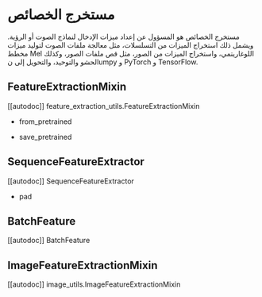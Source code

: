 # مستخرج الخصائص

مستخرج الخصائص هو المسؤول عن إعداد ميزات الإدخال لنماذج الصوت أو الرؤية. ويشمل ذلك استخراج الميزات من التسلسلات، مثل معالجة ملفات الصوت لتوليد ميزات مخطط Mel اللوغاريتمي، واستخراج الميزات من الصور، مثل قص ملفات الصور، وكذلك الحشو والتوحيد، والتحويل إلى نumpy و PyTorch و TensorFlow.

## FeatureExtractionMixin

[[autodoc]] feature_extraction_utils.FeatureExtractionMixin

- from_pretrained

- save_pretrained

## SequenceFeatureExtractor

[[autodoc]] SequenceFeatureExtractor

- pad

## BatchFeature

[[autodoc]] BatchFeature

## ImageFeatureExtractionMixin

[[autodoc]] image_utils.ImageFeatureExtractionMixin